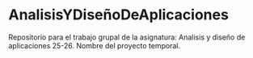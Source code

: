 # AnalisisYDiseñoDeAplicaciones
Repositorio para el trabajo grupal de la asignatura: Analisis y diseño de aplicaciones 25-26. Nombre del proyecto temporal.
